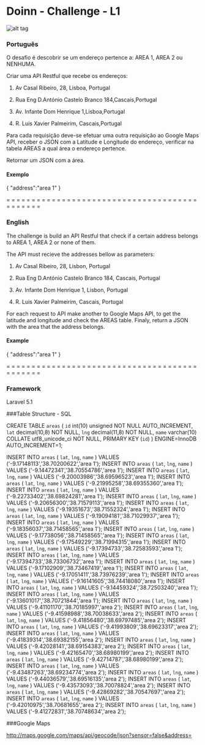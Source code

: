 # Doinn - Challenge - L1

![alt tag](http://i67.tinypic.com/5n6gir.png)

### Português

O desafio é descobrir se um endereço pertence a: AREA 1, AREA 2 ou NENHUMA.

Criar uma API Restful que recebe os endereços:

1. Av Casal Ribeiro, 28, Lisboa, Portugal

2. Rua Eng D.António Castelo Branco 184,Cascais,Portugal

3. Av. Infante Dom Henrique 1,Lisboa,Portugal

4. R. Luís Xavier Palmeirim, Cascais,Portugal 

Para cada requisição deve-se efetuar uma outra requisição ao Google Maps API, receber o JSON com a Latitude e Longitude do endereço, verificar na tabela AREAS a qual área o endereço pertence. 

Retornar um JSON com a área.

#### Exemplo

{
"address":"area 1"
}

= = = = = = = = = = = = = = = = = = = = = = = = = = = = = = = = = = = = = = = = = = = = = 

### English

The challenge is build an API Restful that check if a certain address belongs to AREA 1, AREA 2 or none of them.

The API must recieve the addresses bellow as parameters:

1. Av Casal Ribeiro, 28, Lisbon, Portugal

2. Rua Eng D.António Castelo Branco 184, Cascais, Portugal

3. Av. Infante Dom Henrique 1, Lisbon, Portugal

4. R. Luis Xavier Palmeirim, Cascais, Portugal

For each request to API make another to Google Maps API, to get the latitude and longitude and check the AREAS table. Finaly, return a JSON with the area that the address belongs.

#### Example

{
"address":"area 1"
}

= = = = = = = = = = = = = = = = = = = = = = = = = = = = = = = = = = = = = = = = = = = = = 

### Framework

Laravel 5.1


###Table Structure - SQL

CREATE TABLE `areas` (
  `id` int(10) unsigned NOT NULL AUTO_INCREMENT,
  `lat` decimal(10,8) NOT NULL,
  `lng` decimal(11,8) NOT NULL,
  `name` varchar(10) COLLATE utf8_unicode_ci NOT NULL,
  PRIMARY KEY (`id`)
) ENGINE=InnoDB AUTO_INCREMENT=1;


INSERT INTO `areas` ( `lat`, `lng`, `name` ) VALUES ('-9.17148113','38.70200622','area 1');
INSERT INTO `areas` ( `lat`, `lng`, `name` ) VALUES ('-9.14472341','38.70554786','area 1');
INSERT INTO `areas` ( `lat`, `lng`, `name` ) VALUES ('-9.20003986','38.69596523','area 1');
INSERT INTO `areas` ( `lat`, `lng`, `name` ) VALUES ('-9.21995258','38.69355360','area 1');
INSERT INTO `areas` ( `lat`, `lng`, `name` ) VALUES ('-9.22733402','38.69824281','area 1');
INSERT INTO `areas` ( `lat`, `lng`, `name` ) VALUES ('-9.20656300','38.71579113','area 1');
INSERT INTO `areas` ( `lat`, `lng`, `name` ) VALUES ('-9.19351673','38.71552324','area 1');
INSERT INTO `areas` ( `lat`, `lng`, `name` ) VALUES ('-9.19094181','38.71029937','area 1');
INSERT INTO `areas` ( `lat`, `lng`, `name` ) VALUES ('-9.18356037','38.71458565','area 1');
INSERT INTO `areas` ( `lat`, `lng`, `name` ) VALUES ('-9.17738056','38.71458565','area 1');
INSERT INTO `areas` ( `lat`, `lng`, `name` ) VALUES ('-9.17549229','38.71994315','area 1');
INSERT INTO `areas` ( `lat`, `lng`, `name` ) VALUES ('-9.17394733','38.72583593','area 1');
INSERT INTO `areas` ( `lat`, `lng`, `name` ) VALUES ('-9.17394733','38.73306732','area 1');
INSERT INTO `areas` ( `lat`, `lng`, `name` ) VALUES ('-9.17102909','38.73467419','area 1');
INSERT INTO `areas` ( `lat`, `lng`, `name` ) VALUES ('-9.17051411','38.73976239','area 1');
INSERT INTO `areas` ( `lat`, `lng`, `name` ) VALUES ('-9.16141605','38.74418080','area 1');
INSERT INTO `areas` ( `lat`, `lng`, `name` ) VALUES ('-9.14459324','38.72503240','area 1');
INSERT INTO `areas` ( `lat`, `lng`, `name` ) VALUES ('-9.13601017','38.70721844','area 1');
INSERT INTO `areas` ( `lat`, `lng`, `name` ) VALUES ('-9.41101170','38.70185997','area 2');
INSERT INTO `areas` ( `lat`, `lng`, `name` ) VALUES ('-9.41598988','38.70038633','area 2');
INSERT INTO `areas` ( `lat`, `lng`, `name` ) VALUES ('-9.41856480','38.69797485','area 2');
INSERT INTO `areas` ( `lat`, `lng`, `name` ) VALUES ('-9.41993809','38.69623317','area 2');
INSERT INTO `areas` ( `lat`, `lng`, `name` ) VALUES ('-9.41839314','38.69382155','area 2');
INSERT INTO `areas` ( `lat`, `lng`, `name` ) VALUES ('-9.42028141','38.69154383','area 2');
INSERT INTO `areas` ( `lat`, `lng`, `name` ) VALUES ('-9.42165470','38.68980199','area 2');
INSERT INTO `areas` ( `lat`, `lng`, `name` ) VALUES ('-9.42714787','38.68980199','area 2');
INSERT INTO `areas` ( `lat`, `lng`, `name` ) VALUES ('-9.43487263','38.69234774','area 2');
INSERT INTO `areas` ( `lat`, `lng`, `name` ) VALUES ('-9.44036579','38.69516135','area 2');
INSERT INTO `areas` ( `lat`, `lng`, `name` ) VALUES ('-9.43573093','38.70078824','area 2');
INSERT INTO `areas` ( `lat`, `lng`, `name` ) VALUES ('-9.42869282','38.70547697','area 2');
INSERT INTO `areas` ( `lat`, `lng`, `name` ) VALUES ('-9.42010975','38.70681655','area 2');
INSERT INTO `areas` ( `lat`, `lng`, `name` ) VALUES ('-9.41272831','38.70748634','area 2');


###Google Maps

http://maps.google.com/maps/api/geocode/json?sensor=false&address=

